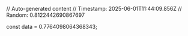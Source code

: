 // Auto-generated content
// Timestamp: 2025-06-01T11:44:09.856Z
// Random: 0.8122442690867697

const data = 0.7764098064368343;